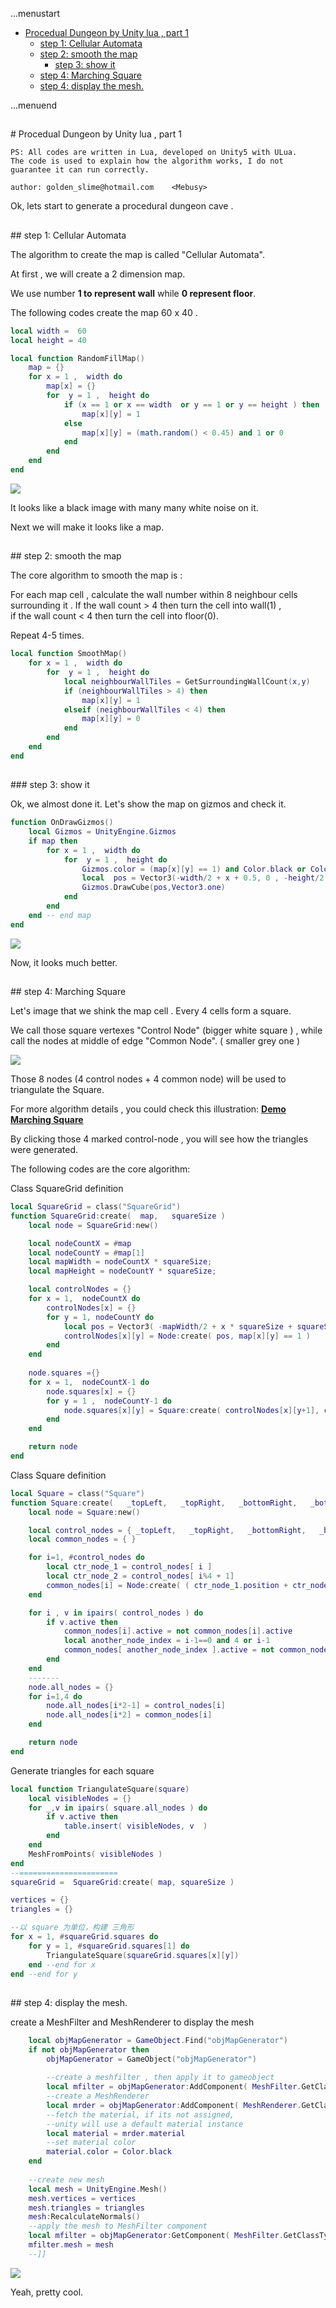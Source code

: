 ...menustart

 * [Procedual Dungeon by Unity lua , part 1](#43e65c30acbdf24696f10a6f143c27c0)
	 * [step 1: Cellular Automata](#3e74269609b1bde9df6bc382ab44e8ca)
	 * [step 2: smooth the map](#b8e64cb13c04f49bcd939e396573ba96)
		 * [step 3: show it](#d98bd06ab1fed4ab8982111c42278c1e)
	 * [step 4: Marching Square](#7baaaa63b8783cbfefac4bc92daca856)
	 * [step 4: display the mesh.](#e5320da03725702c294687a92b03dfe1)

...menuend


<h2 id="43e65c30acbdf24696f10a6f143c27c0"></h2>
# Procedual Dungeon by Unity lua , part 1

    PS: All codes are written in Lua, developed on Unity5 with ULua.
    The code is used to explain how the algorithm works, I do not guarantee it can run correctly.
    
    author: golden_slime@hotmail.com    <Mebusy>

Ok, lets start to generate a procedural dungeon cave .

<h2 id="3e74269609b1bde9df6bc382ab44e8ca"></h2>
## step 1: Cellular Automata

The algorithm to create the map is called "Cellular Automata".

At first , we will create a 2 dimension map.  

We use number **1 to represent wall** while **0 represent floor**.

The following codes create the map 60 x 40 .

```lua
local width =  60
local height = 40

local function RandomFillMap()  
	map = {}
    for x = 1 ,  width do
    	map[x] = {}
        for  y = 1 ,  height do 
            if (x == 1 or x == width  or y == 1 or y == height ) then
                map[x][y] = 1
            else 
                map[x][y] = (math.random() < 0.45) and 1 or 0 
            end
        end
    end
end
```

![](https://raw.githubusercontent.com/mebusy/notes/master/imgs/Random_Cave_1.png)

It looks like a black image with many many white noise on it.  

Next we will make it looks like a map.

<h2 id="b8e64cb13c04f49bcd939e396573ba96"></h2>
## step 2: smooth the map

The core algorithm to smooth the map is : 

For each map cell , calculate the wall number within 8 neighbour cells surrounding it . 
If the wall count > 4 then turn the cell into wall(1) ,  
if the wall count < 4 then turn the cell into floor(0). 

Repeat 4-5 times.

```lua
local function SmoothMap()  
	for x = 1 ,  width do
        for  y = 1 ,  height do 
            local neighbourWallTiles = GetSurroundingWallCount(x,y)
            if (neighbourWallTiles > 4) then
                map[x][y] = 1
            elseif (neighbourWallTiles < 4) then
                map[x][y] = 0
            end
        end
    end
end
```

<h2 id="d98bd06ab1fed4ab8982111c42278c1e"></h2>
### step 3: show it

Ok, we almost done it. Let's show the map on gizmos and check it.

```lua
function OnDrawGizmos()
    local Gizmos = UnityEngine.Gizmos
    if map then
        for x = 1 ,  width do
            for  y = 1 ,  height do 
                Gizmos.color = (map[x][y] == 1) and Color.black or Color.white
                local  pos = Vector3(-width/2 + x + 0.5, 0 , -height/2 + y+ 0.5 )
                Gizmos.DrawCube(pos,Vector3.one)      
            end
        end
    end -- end map
end
```

![](https://raw.githubusercontent.com/mebusy/notes/master/imgs/Random_Cave_2.png)

Now, it looks much better. 

<h2 id="7baaaa63b8783cbfefac4bc92daca856"></h2>
## step 4: Marching Square

Let's image that we shink the map cell . Every 4 cells form a square.  

We call those square vertexes "Control Node" (bigger white square ) , 
while call the nodes at middle of edge "Common Node". ( smaller grey one )

![](https://raw.githubusercontent.com/mebusy/notes/master/imgs/Random_Cave_2.1.png)

Those 8 nodes (4 control nodes + 4 common node) will be used to triangulate the Square.

For more algorithm details , you could check this illustration: **[Demo Marching Square](https://cdn.rawgit.com/mebusy/html5_examples/HEAD/00_marchingSquare.html)**

By clicking those 4 marked control-node , you will see how the triangles were generated.

The following codes are the core algorithm:

Class SquareGrid definition

```lua
local SquareGrid = class("SquareGrid")
function SquareGrid:create(  map,   squareSize )
    local node = SquareGrid:new()

    local nodeCountX = #map 
    local nodeCountY = #map[1]
    local mapWidth = nodeCountX * squareSize;
    local mapHeight = nodeCountY * squareSize;

    local controlNodes = {}
    for x = 1,  nodeCountX do
    	controlNodes[x] = {}
        for y = 1, nodeCountY do
            local pos = Vector3( -mapWidth/2 + x * squareSize + squareSize/2, 0, -mapHeight/2 + y * squareSize + squareSize/2) 
            controlNodes[x][y] = Node:create( pos, map[x][y] == 1 )
        end
    end
    
    node.squares ={}
    for x = 1,  nodeCountX-1 do
    	node.squares[x] = {}
        for y = 1 ,  nodeCountY-1 do 
            node.squares[x][y] = Square:create( controlNodes[x][y+1], controlNodes[x+1][y+1], controlNodes[x+1][y], controlNodes[x][y])
        end
    end

    return node 
end
```

Class Square definition
```lua
local Square = class("Square")
function Square:create(   _topLeft,   _topRight,   _bottomRight,   _bottomLeft )
    local node = Square:new()

    local control_nodes = { _topLeft,   _topRight,   _bottomRight,   _bottomLeft }  
    local common_nodes = { }

    for i=1, #control_nodes do
        local ctr_node_1 = control_nodes[ i ]
        local ctr_node_2 = control_nodes[ i%4 + 1] 
        common_nodes[i] = Node:create( ( ctr_node_1.position + ctr_node_2.position  )/2 , false )
    end

    for i , v in ipairs( control_nodes ) do
        if v.active then
            common_nodes[i].active = not common_nodes[i].active
            local another_node_index = i-1==0 and 4 or i-1 
            common_nodes[ another_node_index ].active = not common_nodes[ another_node_index ].active
        end
    end
    -------
    node.all_nodes = {}
    for i=1,4 do
        node.all_nodes[i*2-1] = control_nodes[i]
        node.all_nodes[i*2] = common_nodes[i]
    end

    return node 
end
```

Generate triangles for each square

```lua
local function TriangulateSquare(square) 
    local visibleNodes = {}
    for _,v in ipairs( square.all_nodes ) do
        if v.active then
            table.insert( visibleNodes, v  )
        end
    end
    MeshFromPoints( visibleNodes )
end
--======================
squareGrid =  SquareGrid:create( map, squareSize ) 

vertices = {}
triangles = {}

--以 square 为单位，构建 三角形
for x = 1, #squareGrid.squares do
    for y = 1, #squareGrid.squares[1] do
        TriangulateSquare(squareGrid.squares[x][y])
    end --end for x
end --end for y    

```

<h2 id="e5320da03725702c294687a92b03dfe1"></h2>
## step 4: display the mesh.

create a MeshFilter and MeshRenderer to display the mesh

```lua
    local objMapGenerator = GameObject.Find("objMapGenerator")    
    if not objMapGenerator then
        objMapGenerator = GameObject("objMapGenerator")
        
        --create a meshfilter , then apply it to gameobject
        local mfilter = objMapGenerator:AddComponent( MeshFilter.GetClassType() )
        --create a MeshRenderer
        local mrder = objMapGenerator:AddComponent( MeshRenderer.GetClassType() )
        --fetch the material, if its not assigned, 
        --unity will use a default material instance
        local material = mrder.material
        --set material color
        material.color = Color.black
    end
    
    --create new mesh
    local mesh = UnityEngine.Mesh()
    mesh.vertices = vertices
    mesh.triangles = triangles
    mesh:RecalculateNormals()
    --apply the mesh to MeshFilter component
    local mfilter = objMapGenerator:GetComponent( MeshFilter.GetClassType() )
    mfilter.mesh = mesh 
    --]]
```

![](https://raw.githubusercontent.com/mebusy/notes/master/imgs/Random_Cave_3.png)

Yeah, pretty cool.

